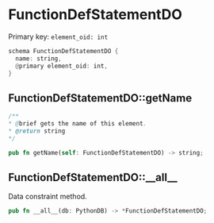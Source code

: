 # FunctionDefStatementDO

Primary key: `element_oid: int`

```rust
schema FunctionDefStatementDO {
  name: string,
  @primary element_oid: int,
}
```
## FunctionDefStatementDO::getName

```java
/**
* @brief gets the name of this element.
* @return string
*/
```
```rust
pub fn getName(self: FunctionDefStatementDO) -> string;
```
## FunctionDefStatementDO::\_\_all\_\_

Data constraint method.

```rust
pub fn __all__(db: PythonDB) -> *FunctionDefStatementDO;
```
